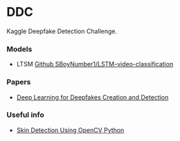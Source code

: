# DDC
Kaggle Deepfake Detection Challenge.


### Models

* LTSM [Github SBoyNumber1/LSTM-video-classification](https://github.com/SBoyNumber1/LSTM-video-classification)

### Papers

* [Deep Learning for Deepfakes Creation and Detection](https://arxiv.org/pdf/1909.11573.pdf)

### Useful info

* [Skin Detection Using OpenCV Python](https://nalinc.github.io/blog/2018/skin-detection-python-opencv/)